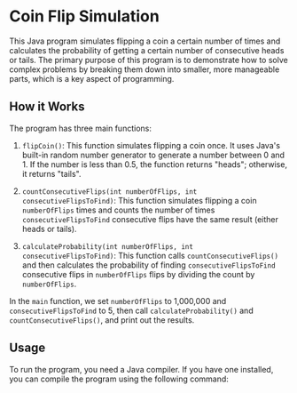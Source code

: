 # Coin Flip Simulation

This Java program simulates flipping a coin a certain number of times and calculates the probability of getting a certain number of consecutive heads or tails. The primary purpose of this program is to demonstrate how to solve complex problems by breaking them down into smaller, more manageable parts, which is a key aspect of programming.

## How it Works

The program has three main functions:

1. `flipCoin()`: This function simulates flipping a coin once. It uses Java's built-in random number generator to generate a number between 0 and 1. If the number is less than 0.5, the function returns "heads"; otherwise, it returns "tails".

2. `countConsecutiveFlips(int numberOfFlips, int consecutiveFlipsToFind)`: This function simulates flipping a coin `numberOfFlips` times and counts the number of times `consecutiveFlipsToFind` consecutive flips have the same result (either heads or tails).

3. `calculateProbability(int numberOfFlips, int consecutiveFlipsToFind)`: This function calls `countConsecutiveFlips()` and then calculates the probability of finding `consecutiveFlipsToFind` consecutive flips in `numberOfFlips` flips by dividing the count by `numberOfFlips`.

In the `main` function, we set `numberOfFlips` to 1,000,000 and `consecutiveFlipsToFind` to 5, then call `calculateProbability()` and `countConsecutiveFlips()`, and print out the results.

## Usage

To run the program, you need a Java compiler. If you have one installed, you can compile the program using the following command:

